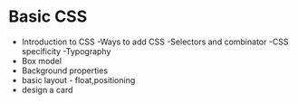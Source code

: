 # Basic CSS

- Introduction to CSS
-Ways to add CSS
-Selectors and combinator
-CSS specificity
-Typography
- Box model
- Background properties
- basic layout - float,positioning
- design a card
